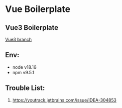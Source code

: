 # Vue Boilerplate

## Vue3 Boilerplate
[Vue3 branch](https://github.com/Termonna/vueBoilerplate)

## Env:
- node v18.16
- npm v9.5.1

## Trouble List:
1. https://youtrack.jetbrains.com/issue/IDEA-304853 

